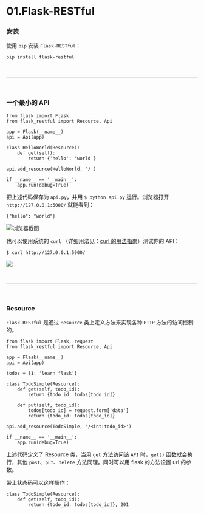 # 01.Flask-RESTful

### 安装

使用 ``pip`` 安装 ``Flask-RESTful``：

```
pip install flask-restful
```


<br>
<hr>
<br>


### 一个最小的 API 

```
from flask import Flask
from flask_restful import Resource, Api

app = Flask(__name__)
api = Api(app)

class HelloWorld(Resource):
    def get(self):
        return {'hello': 'world'}

api.add_resource(HelloWorld, '/')

if __name__ == '__main__':
    app.run(debug=True)
```

把上述代码保存为 ``api.py``，并用 ``$ python api.py`` 运行。浏览器打开 ``http://127.0.0.1:5000/`` 就能看到：
```
{"hello": "world"}
```

![浏览器截图](https://upload-images.jianshu.io/upload_images/2070024-d93f6f53ef8dc161.png?imageMogr2/auto-orient/strip%7CimageView2/2/w/1240)


也可以使用系统的 ``curl`` （详细用法见：[curl 的用法指南](http://www.ruanyifeng.com/blog/2019/09/curl-reference.html)）测试你的 API：
```
$ curl http://127.0.0.1:5000/
```

![](https://upload-images.jianshu.io/upload_images/2070024-db1caa1259fd85c3.png?imageMogr2/auto-orient/strip%7CimageView2/2/w/1240)


<br>
<hr>
<br>


### Resource

``Flask-RESTful`` 是通过 ``Resource`` 类上定义方法来实现各种 ``HTTP`` 方法的访问控制的。

```
from flask import Flask, request
from flask_restful import Resource, Api

app = Flask(__name__)
api = Api(app)

todos = {1: 'learn flask'}

class TodoSimple(Resource):
    def get(self, todo_id):
        return {todo_id: todos[todo_id]}

    def put(self, todo_id):
        todos[todo_id] = request.form['data']
        return {todo_id: todos[todo_id]}

api.add_resource(TodoSimple, '/<int:todo_id>')

if __name__ == '__main__':
    app.run(debug=True)
```

上述代码定义了 Resource 类，当用 ``get`` 方法访问该 ``API`` 时，``get()`` 函数就会执行，其他 ``post``、``put``、``delete`` 方法同理。同时可以用 flask 的方法设置 url 的参数。

带上状态码可以这样操作：
```
class TodoSimple(Resource):
    def get(self, todo_id):
        return {todo_id: todos[todo_id]}, 201
```
